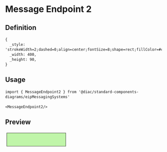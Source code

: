 # Message Endpoint 2

## Definition

```
{
  _style: 'strokeWidth=2;dashed=0;align=center;fontSize=8;shape=rect;fillColor=#c0f5a9;strokeColor=#000000;verticalLabelPosition=bottom;verticalAlign=top;html=1;',
  _width: 400,
  _height: 90,
}
```

## Usage

```
import { MessageEndpoint2 } from '@diac/standard-components-diagrams/eipMessagingSystems'

<MessageEndpoint2/>
```

## Preview

<img src="./message-endpoint-2.png" width="200"/>
